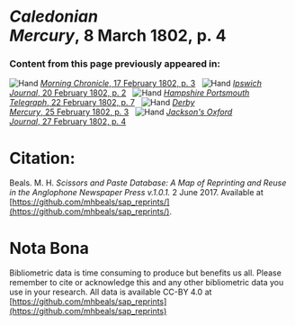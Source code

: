 # *Caledonian Mercury*, 8 March 1802, p. 4  
  
### Content from this page previously appeared in:  
![Hand](http://scissorsandpaste.net/wp-content/uploads/2017/06/smallhandpointer.png) [*Morning Chronicle*, 17 February 1802, p. 3](https://mhbeals.github.io/sap_html/Morning-Chronicle/Morning-Chronicle-17-February-1802-p-3)  
![Hand](http://scissorsandpaste.net/wp-content/uploads/2017/06/smallhandpointer.png) [*Ipswich Journal*, 20 February 1802, p. 2](https://mhbeals.github.io/sap_html/Ipswich-Journal/Ipswich-Journal-20-February-1802-p-2)  
![Hand](http://scissorsandpaste.net/wp-content/uploads/2017/06/smallhandpointer.png) [*Hampshire Portsmouth Telegraph*, 22 February 1802, p. 7](https://mhbeals.github.io/sap_html/Hampshire-Portsmouth-Telegraph/Hampshire-Portsmouth-Telegraph-22-February-1802-p-7)  
![Hand](http://scissorsandpaste.net/wp-content/uploads/2017/06/smallhandpointer.png) [*Derby Mercury*, 25 February 1802, p. 3](https://mhbeals.github.io/sap_html/Derby-Mercury/Derby-Mercury-25-February-1802-p-3)  
![Hand](http://scissorsandpaste.net/wp-content/uploads/2017/06/smallhandpointer.png) [*Jackson's Oxford Journal*, 27 February 1802, p. 4](https://mhbeals.github.io/sap_html/Jackson's-Oxford-Journal/Jackson's-Oxford-Journal-27-February-1802-p-4)  


# Citation: 

Beals. M. H. *Scissors and Paste Database: A Map of Reprinting and Reuse in the Anglophone Newspaper Press v.1.0.1.* 2 June 2017. Available at [https://github.com/mhbeals/sap_reprints/](https://github.com/mhbeals/sap_reprints/). 

# Nota Bona

Bibliometric data is time consuming to produce but benefits us all. Please remember to cite or acknowledge this and any other bibliometric data you use in your research. All data is available CC-BY 4.0 at [https://github.com/mhbeals/sap_reprints](https://github.com/mhbeals/sap_reprints)